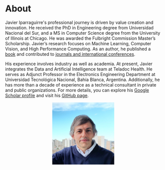 # About

Javier Iparraguirre's professional journey is driven by value creation and innovation. He received the PhD in Engineering degree from Universidad Nacional del Sur, and a MS in Computer Science degree from the University of Illinois at Chicago. He was awarded the Fulbright Commission Master’s Scholarship. Javier’s research focuses on Machine Learning, Computer Vision, and High Performance Computing. As an author, he published a <a href="https://www.amazon.com/Making-Computing-Efficient-Hardware-Architectures/dp/3639178513/ref=sr_1_1?ie=UTF8&s=books&qid=1279828856&sr=8-1" target="_blank">book</a> and contributed to <a href="https://scholar.google.com.ar/citations?hl=en&user=PNNFrAQAAAAJ&view_op=list_works&sortby=pubdate" target="_blank">journals and international conferences</a>.

His experience involves industry as well as academia. At present, Javier integrates the Data and Artificial Intelligence team at Teladoc Health. He serves as Adjunct Professor in the Electronics Engineering Department at Universidad Tecnológica Nacional, Bahía Blanca, Argentina. Additionally, he has more than a decade of experience as a technical consultant in private and public organizations. For more details, you can explore his <a href="https://scholar.google.com.ar/citations?hl=en&user=PNNFrAQAAAAJ&view_op=list_works&sortby=pubdate" target="_blank">Google Scholar profile</a> and visit his <a href="https://github.com/javierip" target="_blank">GitHub page</a>.

<p style="text-align:center"> <img src="images/javier-iparraguirre.jpg" width="200" > </p>
